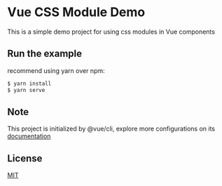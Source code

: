 # Vue CSS Module Demo

This is a simple demo project for using css modules in Vue components

## Run the example

recommend using yarn over npm:

``` bash
$ yarn install
$ yarn serve
```

## Note

This project is initialized by @vue/cli, explore more configurations on its [documentation](https://github.com/vuejs/vue-cli/blob/dev/docs/README.md)

## License

[MIT](./LICENSE)